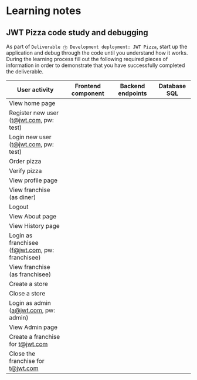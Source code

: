 # Learning notes

## JWT Pizza code study and debugging

As part of `Deliverable ⓵ Development deployment: JWT Pizza`, start up the application and debug through the code until you understand how it works. During the learning process fill out the following required pieces of information in order to demonstrate that you have successfully completed the deliverable.

| User activity                                       | Frontend component | Backend endpoints | Database SQL                                                                                                                                                                                                                                                                                                                                                                                                                                                             |
| --------------------------------------------------- | ------------------ | ----------------- | ------------------------------------------------------------------------------------------------------------------------------------------------------------------------------------------------------------------------------------------------------------------------------------------------------------------------------------------------------------------------------------------------------------------------------------------------------------------------ |
| View home page                                      |                    |                   |                                                                                                                                                                                                                                                                                                                                                                                                                                                                          |
| Register new user<br/>(t@jwt.com, pw: test)         |                    |                   |                                                                                                                                                                                                                                                                                                                                                                                                                                                                          |
| Login new user<br/>(t@jwt.com, pw: test)            |                    |                   |                                                                                                                                                                                                                                                                                                                                                                                                                                                                          |
| Order pizza                                         |                    |                   |                                                                                                                                                                                                                                                                                                                                                                                                                                                                          |
| Verify pizza                                        |                    |                   |                                                                                                                                                                                                                                                                                                                                                                                                                                                                          |
| View profile page                                   |                    |                   |                                                                                                                                                                                                                                                                                                                                                                                                                                                                          |
| View franchise<br/>(as diner)                       |                    |                   |                                                                                                                                                                                                                                                                                                                                                                                                                                                                          |
| Logout                                              |                    |                   |            |
| View About page                                     |                    |                   |                                                                                                                                                                                                                                                                                                                                                                                                                                                                          |
| View History page                                   |                    |                   |                                                                                                                                                                                                                                                                                                                                                                                                                                                                          |
| Login as franchisee<br/>(f@jwt.com, pw: franchisee) |                    |                   |                                                                                                                                                                                                                                                                                                                                                                                                                                                                          |
| View franchise<br/>(as franchisee)                  |                    |                   |                                                                                                                                                                                                                                                                                                                                                                                                                                                                          |
| Create a store                                      |                    |                   |                                                                                                                                                                                                                                                                                                                                                                                                                                                                          |
| Close a store                                       |                    |                   |                                                                                                                                                                                                                                                                                                                                                                                                                                                                          |
| Login as admin<br/>(a@jwt.com, pw: admin)           |                    |                   |                                                                                                                                                                                                                                                                                                                                                                                                                                                                          |
| View Admin page                                     |                    |                   |                                                                                                                                                                                                                                                                                                                                                                                                                                                                          |
| Create a franchise for t@jwt.com                    |                    |                   |                                                                                                                                                                                                                                                                                                                                                                                                                                                                          |
| Close the franchise for t@jwt.com                   |                    |                   |                                                                                                                                                                                                                                                                                                                                                                                                                                                                          |
